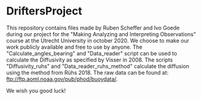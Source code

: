 # DriftersProject

This repository contains files made by Ruben Scheffer and Ivo Goede during our project for the "Making Analyzing and Interpreting Observations" course at the Utrecht University in october 2020. 
We choose to make our work publicly available and free to use by anyone. The "Calculate_angles_bearing" and "Data_reader" script can be used to calculate the Diffusivity as specified by Visser in 2008. 
The scripts "Diffusivity_ruhs" and "Data_reader_ruhs_method" calculate the diffusion using the method from Rühs 2018. The raw data can be found at:  ftp://ftp.aoml.noaa.gov/pub/phod/buoydata/. 

We wish you good luck!

